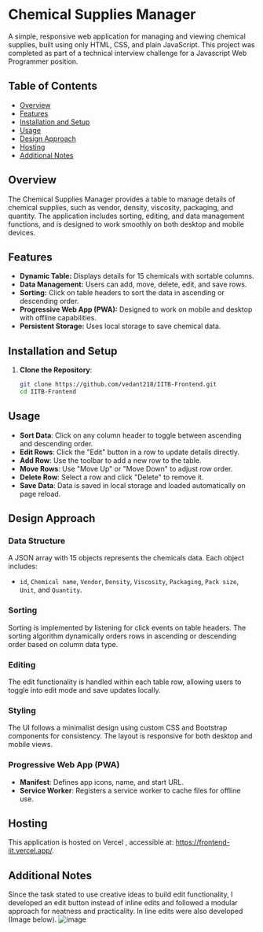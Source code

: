 
# Chemical Supplies Manager

A simple, responsive web application for managing and viewing chemical supplies, built using only HTML, CSS, and plain JavaScript. This project was completed as part of a technical interview challenge for a Javascript Web Programmer position.

## Table of Contents

- [Overview](#overview)
- [Features](#features)
- [Installation and Setup](#installation-and-setup)
- [Usage](#usage)
- [Design Approach](#design-approach)
- [Hosting](#hosting)
- [Additional Notes](#additional-notes)

## Overview

The Chemical Supplies Manager provides a table to manage details of chemical supplies, such as vendor, density, viscosity, packaging, and quantity. The application includes sorting, editing, and data management functions, and is designed to work smoothly on both desktop and mobile devices.

## Features

- **Dynamic Table:** Displays details for 15 chemicals with sortable columns.
- **Data Management:** Users can add, move, delete, edit, and save rows.
- **Sorting:** Click on table headers to sort the data in ascending or descending order.
- **Progressive Web App (PWA):** Designed to work on mobile and desktop with offline capabilities.
- **Persistent Storage:** Uses local storage to save chemical data.

## Installation and Setup

1. **Clone the Repository**:
   ```bash
   git clone https://github.com/vedant218/IITB-Frontend.git
   cd IITB-Frontend


## Usage

- **Sort Data**: Click on any column header to toggle between ascending and descending order.
- **Edit Rows**: Click the "Edit" button in a row to update details directly.
- **Add Row**: Use the toolbar to add a new row to the table.
- **Move Rows**: Use "Move Up" or "Move Down" to adjust row order.
- **Delete Row**: Select a row and click "Delete" to remove it.
- **Save Data**: Data is saved in local storage and loaded automatically on page reload.

## Design Approach

### Data Structure

A JSON array with 15 objects represents the chemicals data. Each object includes:

- `id`, `Chemical name`, `Vendor`, `Density`, `Viscosity`, `Packaging`, `Pack size`, `Unit`, and `Quantity`.

### Sorting

Sorting is implemented by listening for click events on table headers. The sorting algorithm dynamically orders rows in ascending or descending order based on column data type.

### Editing

The edit functionality is handled within each table row, allowing users to toggle into edit mode and save updates locally.

### Styling

The UI follows a minimalist design using custom CSS and Bootstrap components for consistency. The layout is responsive for both desktop and mobile views.

### Progressive Web App (PWA)

- **Manifest**: Defines app icons, name, and start URL.
- **Service Worker**: Registers a service worker to cache files for offline use.

## Hosting

This application is hosted on Vercel , accessible at: https://frontend-iit.vercel.app/.

## Additional Notes

Since the task stated to use creative ideas to build edit functionality, I developed an edit button instead of inline edits and followed a modular approach for neatness and practicality. In line edits were also developed (Image below).
![image](https://github.com/user-attachments/assets/766ae98f-2d0e-45ee-b3f8-1110abfd3814)


